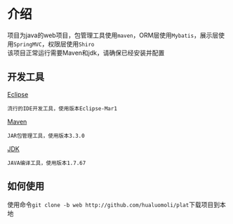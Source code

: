 # 介绍

项目为java的web项目，包管理工具使用`maven`，ORM层使用`Mybatis`，展示层使用`SpringMVC`，权限层使用`Shiro` <br>
该项目正常运行需要Maven和jdk，请确保已经安装并配置

## 开发工具

[Eclipse]()
```
流行的IDE开发工具，使用版本Eclipse-Mar1
```

[Maven]()
```
JAR包管理工具，使用版本3.3.0
```

[JDK]()
```
JAVA编译工具，使用版本1.7.67
```

## 如何使用

使用命令`git clone -b web http://github.com/hualuomoli/plat`下载项目到本地
